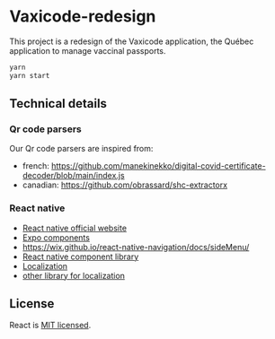 # Vaxicode-redesign

This project is a redesign of the Vaxicode application, the Québec application to manage vaccinal passports.

```bash
yarn
yarn start

```

## Technical details

### Qr code parsers

Our Qr code parsers are inspired from:

- french: https://github.com/manekinekko/digital-covid-certificate-decoder/blob/main/index.js
- canadian: https://github.com/obrassard/shc-extractorx

### React native

- [React native official website](https://reactnative.dev/docs/components-and-apis)
- [Expo components](https://docs.expo.dev/versions/latest/)
- https://wix.github.io/react-native-navigation/docs/sideMenu/
- [React native component library](https://reactnativeelements.com/docs/icon/)
- [Localization](https://docs.expo.dev/versions/v42.0.0/sdk/localization/)
- [other library for localization](https://necolas.github.io/react-native-web/docs/localization/)

## License 

React is [MIT licensed](./LICENSE).
